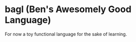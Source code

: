 # bagl (Ben's Awesomely Good Language)

For now a toy functional language for the sake of learning.
